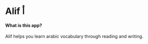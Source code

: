 # Alif أ  

#### What is this app?
Alif helps you learn arabic vocabulary through reading and writing.
